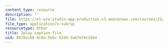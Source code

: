 ```yaml
---
content_type: resource
description: ''
file: https://ol-ocw-studio-app-production.s3.amazonaws.com/courses/21g-503-japanese-iii-fall-2019/8b7dcc884c0a5ebc92d43ab7ef4c2de4_dWNrHmcb4Oo.vtt
file_type: application/x-subrip
resourcetype: Other
title: 3play caption file
uid: 8b7dcc88-4c0a-5ebc-92d4-3ab7ef4c2de4
---
```

